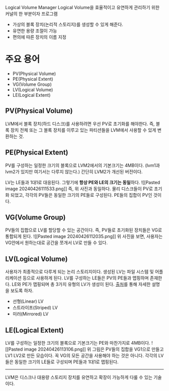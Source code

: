 Logical Volume Manager
Logical Volume을 효율적이고 유연하게 관리하기 위한 커널의 한 부분이자 프로그램
+ 가상의 블록 장치(논리적 스토리지)를 생성할 수 있게 해준다.
+ 유연한 용량 조절이 가능
+ 편의에 따른 장치의 이름 지정

# 주요 용어
- PV(Physical Volume)
- PE(Physical Extent)
- VG(Volume Group)
- LV(Logical Volume)
- LE(Logical Extent)
## PV(Physical Volume)
LVM에서 블록 장치(하드 디스크)를 사용하려면 우선 PV로 초기화를 해야한다.
즉, 블록 장치 전체 또는 그 블록 장치를 이루고 있는 파티션들을 LVM에서 사용할 수 있게 변환하는 것.
## PE(Physical Extent)
PV를 구성하는 일정한 크기의 블록으로 LVM2에서의 기본크기는 4MB이다.
(lvm1과 lvm2가 있지만 여기서는 다루지 않는다.)
간단히 LVM2가 개선된 버전이다.

LV는 LE들과 1대1로 대응된다.
그렇기에 **항상 PE와 LE의 크기는 동일**하다.
![[Pasted image 20240426111533.png]]
즉, 위 사진과 동일하다.
물리 디스크들이 PV로 초기화 되었고, 각각의 PV들은 동일한 크기의 PE들로 구성된다. PE들의 집합이 PV인 것이다.

## VG(Volume Group)
PV들의 집합으로 LV를 할당할 수 있는 공간이다.
즉, PV들로 초기화된 장치들은 VG로 통합되게 된다.
![[Pasted image 20240426112035.png]]
위 사진을 보면, 사용자는 VG안에서 원하는대로 공간을 쪼개서 LV로 만들 수 있다.
## LV(Logical Volume)
사용자가 최종적으로 다루게 되는 논리 스토리지이다.
생성된 LV는 파일 시스템 및 어플리케이션 등으로 사용하게 된다.
LV를 구성하는 LE들은 PV의 PE들과 맵핑하며 존재한다.
LE와 PE가 맵핑되며 총 3가지 유형의 LV가 생성이 된다.
[출처](https://tech.cloud.nongshim.co.kr/2018/11/23/lvmlogical-volume-manager-1-%EA%B0%9C%EB%85%90/)를 통해 자세한 설명을 보도록 하자.
+ 선형(Linear) LV
+ 스트라이프(Striped) LV
+ 미러(Mirrored) LV
## LE(Logical Extent)
LV를 구성하는 일정한 크기의 블록으로 기본크기는 PE와 마찬가지로 4MB이다.
![[Pasted image 20240426113106.png]]
위 그림은 PV들의 집합을 VG1으로 만들고 LV1 LV2로 만든 모습이다.
꼭 VG의 모든 공간을 사용해야 하는 것은 아니다. 각각의 LV들은 동일한 크기의 LE들로 구성되며 PE들과 1대1로 맵핑된다.
***
LVM은 디스크나 대용량 스토리지 장치를 유연하고 확장이 가능하게 다룰 수 있는 기술이다.